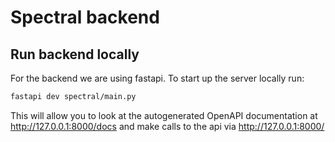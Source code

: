 # Spectral backend

## Run backend locally

For the backend we are using fastapi. To start up the server locally run:

```bash
fastapi dev spectral/main.py
```

This will allow you to look at the autogenerated OpenAPI documentation at http://127.0.0.1:8000/docs and make calls to the api via http://127.0.0.1:8000/